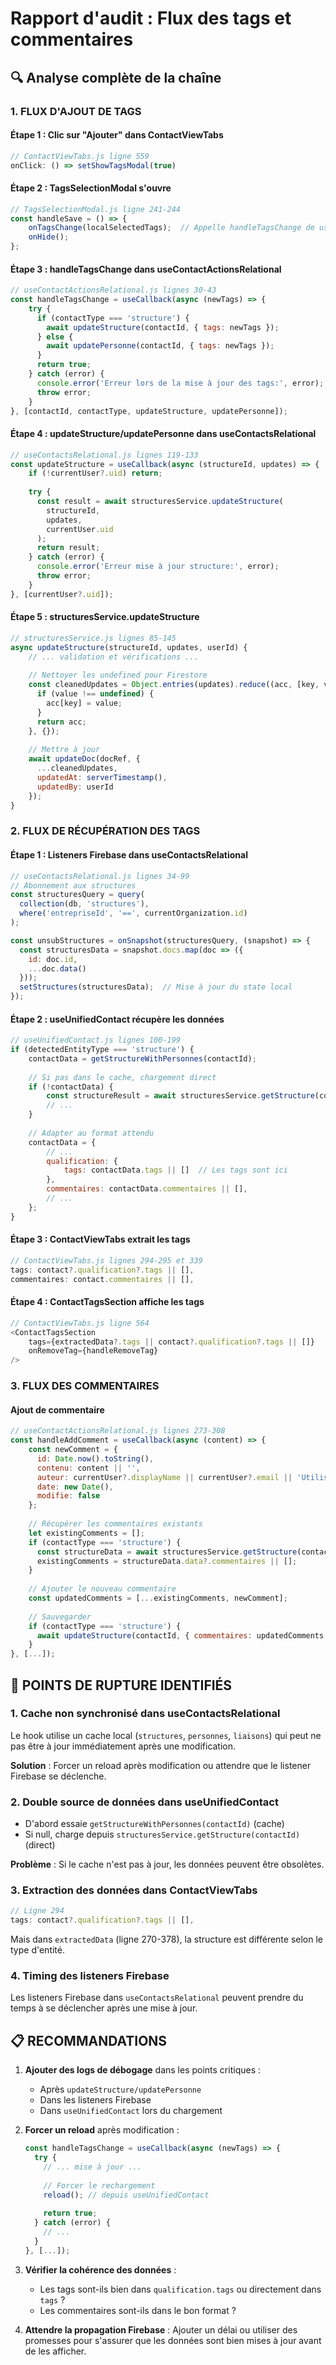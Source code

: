 # Rapport d'audit : Flux des tags et commentaires

## 🔍 Analyse complète de la chaîne

### 1. FLUX D'AJOUT DE TAGS

#### Étape 1 : Clic sur "Ajouter" dans ContactViewTabs
```javascript
// ContactViewTabs.js ligne 559
onClick: () => setShowTagsModal(true)
```

#### Étape 2 : TagsSelectionModal s'ouvre
```javascript
// TagsSelectionModal.js ligne 241-244
const handleSave = () => {
    onTagsChange(localSelectedTags);  // Appelle handleTagsChange de useContactActionsRelational
    onHide();
};
```

#### Étape 3 : handleTagsChange dans useContactActionsRelational
```javascript
// useContactActionsRelational.js lignes 30-43
const handleTagsChange = useCallback(async (newTags) => {
    try {
      if (contactType === 'structure') {
        await updateStructure(contactId, { tags: newTags });
      } else {
        await updatePersonne(contactId, { tags: newTags });
      }
      return true;
    } catch (error) {
      console.error('Erreur lors de la mise à jour des tags:', error);
      throw error;
    }
}, [contactId, contactType, updateStructure, updatePersonne]);
```

#### Étape 4 : updateStructure/updatePersonne dans useContactsRelational
```javascript
// useContactsRelational.js lignes 119-133
const updateStructure = useCallback(async (structureId, updates) => {
    if (!currentUser?.uid) return;
    
    try {
      const result = await structuresService.updateStructure(
        structureId,
        updates,
        currentUser.uid
      );
      return result;
    } catch (error) {
      console.error('Erreur mise à jour structure:', error);
      throw error;
    }
}, [currentUser?.uid]);
```

#### Étape 5 : structuresService.updateStructure
```javascript
// structuresService.js lignes 85-145
async updateStructure(structureId, updates, userId) {
    // ... validation et vérifications ...
    
    // Nettoyer les undefined pour Firestore
    const cleanedUpdates = Object.entries(updates).reduce((acc, [key, value]) => {
      if (value !== undefined) {
        acc[key] = value;
      }
      return acc;
    }, {});
    
    // Mettre à jour
    await updateDoc(docRef, {
      ...cleanedUpdates,
      updatedAt: serverTimestamp(),
      updatedBy: userId
    });
}
```

### 2. FLUX DE RÉCUPÉRATION DES TAGS

#### Étape 1 : Listeners Firebase dans useContactsRelational
```javascript
// useContactsRelational.js lignes 34-99
// Abonnement aux structures
const structuresQuery = query(
  collection(db, 'structures'),
  where('entrepriseId', '==', currentOrganization.id)
);

const unsubStructures = onSnapshot(structuresQuery, (snapshot) => {
  const structuresData = snapshot.docs.map(doc => ({
    id: doc.id,
    ...doc.data()
  }));
  setStructures(structuresData);  // Mise à jour du state local
});
```

#### Étape 2 : useUnifiedContact récupère les données
```javascript
// useUnifiedContact.js lignes 100-199
if (detectedEntityType === 'structure') {
    contactData = getStructureWithPersonnes(contactId);
    
    // Si pas dans le cache, chargement direct
    if (!contactData) {
        const structureResult = await structuresService.getStructure(contactId);
        // ...
    }
    
    // Adapter au format attendu
    contactData = {
        // ...
        qualification: {
            tags: contactData.tags || []  // Les tags sont ici
        },
        commentaires: contactData.commentaires || [],
        // ...
    };
}
```

#### Étape 3 : ContactViewTabs extrait les tags
```javascript
// ContactViewTabs.js lignes 294-295 et 339
tags: contact?.qualification?.tags || [],
commentaires: contact.commentaires || [],
```

#### Étape 4 : ContactTagsSection affiche les tags
```javascript
// ContactViewTabs.js ligne 564
<ContactTagsSection 
    tags={extractedData?.tags || contact?.qualification?.tags || []}
    onRemoveTag={handleRemoveTag}
/>
```

### 3. FLUX DES COMMENTAIRES

#### Ajout de commentaire
```javascript
// useContactActionsRelational.js lignes 273-308
const handleAddComment = useCallback(async (content) => {
    const newComment = {
      id: Date.now().toString(),
      contenu: content || '',
      auteur: currentUser?.displayName || currentUser?.email || 'Utilisateur inconnu',
      date: new Date(),
      modifie: false
    };
    
    // Récupérer les commentaires existants
    let existingComments = [];
    if (contactType === 'structure') {
      const structureData = await structuresService.getStructure(contactId);
      existingComments = structureData.data?.commentaires || [];
    }
    
    // Ajouter le nouveau commentaire
    const updatedComments = [...existingComments, newComment];
    
    // Sauvegarder
    if (contactType === 'structure') {
      await updateStructure(contactId, { commentaires: updatedComments });
    }
}, [...]);
```

## 🚨 POINTS DE RUPTURE IDENTIFIÉS

### 1. **Cache non synchronisé dans useContactsRelational**
Le hook utilise un cache local (`structures`, `personnes`, `liaisons`) qui peut ne pas être à jour immédiatement après une modification.

**Solution** : Forcer un reload après modification ou attendre que le listener Firebase se déclenche.

### 2. **Double source de données dans useUnifiedContact**
- D'abord essaie `getStructureWithPersonnes(contactId)` (cache)
- Si null, charge depuis `structuresService.getStructure(contactId)` (direct)

**Problème** : Si le cache n'est pas à jour, les données peuvent être obsolètes.

### 3. **Extraction des données dans ContactViewTabs**
```javascript
// Ligne 294
tags: contact?.qualification?.tags || [],
```
Mais dans `extractedData` (ligne 270-378), la structure est différente selon le type d'entité.

### 4. **Timing des listeners Firebase**
Les listeners Firebase dans `useContactsRelational` peuvent prendre du temps à se déclencher après une mise à jour.

## 📋 RECOMMANDATIONS

1. **Ajouter des logs de débogage** dans les points critiques :
   - Après `updateStructure/updatePersonne`
   - Dans les listeners Firebase
   - Dans `useUnifiedContact` lors du chargement

2. **Forcer un reload** après modification :
   ```javascript
   const handleTagsChange = useCallback(async (newTags) => {
     try {
       // ... mise à jour ...
       
       // Forcer le rechargement
       reload(); // depuis useUnifiedContact
       
       return true;
     } catch (error) {
       // ...
     }
   }, [...]);
   ```

3. **Vérifier la cohérence des données** :
   - Les tags sont-ils bien dans `qualification.tags` ou directement dans `tags` ?
   - Les commentaires sont-ils dans le bon format ?

4. **Attendre la propagation Firebase** :
   Ajouter un délai ou utiliser des promesses pour s'assurer que les données sont bien mises à jour avant de les afficher.